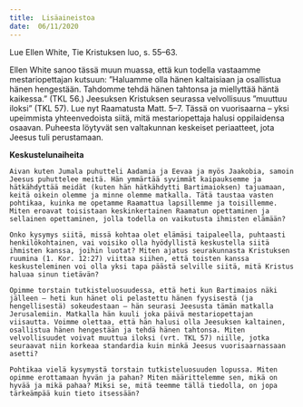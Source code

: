 ```yaml
---
title:  Lisäaineistoa
date:  06/11/2020
---
```


Lue Ellen White, Tie Kristuksen luo, s. 55–63.

Ellen White sanoo tässä muun muassa, että kun todella vastaamme mestariopettajan kutsuun: ”Haluamme olla hänen kaltaisiaan ja osallistua hänen hengestään. Tahdomme tehdä hänen tahtonsa ja miellyttää häntä kaikessa.” (TKL 56.) Jeesuksen Kristuksen seurassa velvollisuus ”muuttuu iloksi” (TKL 57). Lue nyt Raamatusta Matt. 5–7. Tässä on vuorisaarna – yksi upeimmista yhteenvedoista siitä, mitä mestariopettaja halusi oppilaidensa osaavan. Puheesta löytyvät sen valtakunnan keskeiset periaatteet, jota Jeesus tuli perustamaan.

**Keskustelunaiheita**

`Aivan kuten Jumala puhutteli Aadamia ja Eevaa ja myös Jaakobia, samoin Jeesus puhuttelee meitä. Hän ymmärtää syvimmät kaipauksemme ja hätkähdyttää meidät (kuten hän hätkähdytti Bartimaioksen) tajuamaan, keitä oikein olemme ja minne olemme matkalla. Tätä taustaa vasten pohtikaa, kuinka me opetamme Raamattua lapsillemme ja toisillemme. Miten eroavat toisistaan keskinkertainen Raamatun opettaminen ja sellainen opettaminen, jolla todella on vaikutusta ihmisten elämään?`

`Onko kysymys siitä, missä kohtaa olet elämäsi taipaleella, puhtaasti henkilökohtainen, vai voisiko olla hyödyllistä keskustella siitä ihmisten kanssa, joihin luotat? Miten ajatus seurakunnasta Kristuksen ruumina (1. Kor. 12:27) viittaa siihen, että toisten kanssa keskusteleminen voi olla yksi tapa päästä selville siitä, mitä Kristus haluaa sinun tietävän?`

`Opimme torstain tutkisteluosuudessa, että heti kun Bartimaios näki jälleen – heti kun hänet oli pelastettu hänen fyysisestä (ja hengellisestä) sokeudestaan – hän seurasi Jeesusta tämän matkalla Jerusalemiin. Matkalla hän kuuli joka päivä mestariopettajan viisautta. Voimme olettaa, että hän halusi olla Jeesuksen kaltainen, osallistua hänen hengestään ja tehdä hänen tahtonsa. Miten velvollisuudet voivat muuttua iloksi (vrt. TKL 57) niille, jotka seuraavat niin korkeaa standardia kuin minkä Jeesus vuorisaarnassaan asetti?`

`Pohtikaa vielä kysymystä torstain tutkisteluosuuden lopussa. Miten opimme erottamaan hyvän ja pahan? Miten määrittelemme sen, mikä on hyvää ja mikä pahaa? Miksi se, mitä teemme tällä tiedolla, on jopa tärkeämpää kuin tieto itsessään?`